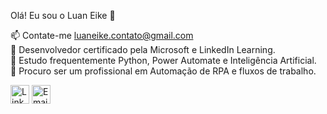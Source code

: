 Olá! Eu sou o Luan Eike 👋

📫 Contate-me luaneike.contato@gmail.com  
🥇 Desenvolvedor certificado pela Microsoft e LinkedIn Learning.  
📘 Estudo frequentemente Python, Power Automate e Inteligência Artificial.  
🧠 Procuro ser um profissional em Automação de RPA e fluxos de trabalho.  

<a href="https://www.linkedin.com/in/luan-eike-50964b216/"><img src="https://github.com/luan-eike/profile/blob/main/702300.png" alt="LinkedIn" width="30" height="30"></a>
<a href="mailto:luaneike.contato@gmail.com"><img src="https://github.com/luan-eike/profile/blob/main/Circle-icons-mail.svg.png" alt="Email" width="30" height="30"></a>
